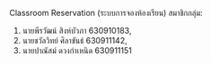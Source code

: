 Classroom Reservation (ระบบการจองห้องเรียน)
สมาชิกกลุ่ม: 
1. นายพีรวัฒน์ สิงห์บัวภา 630910183, 
2. นายชวัลวิทย์ ศิลาขันธ์ 630911142,
3. นายปาณัสม์ ดวงกำเหนิด 630911151
